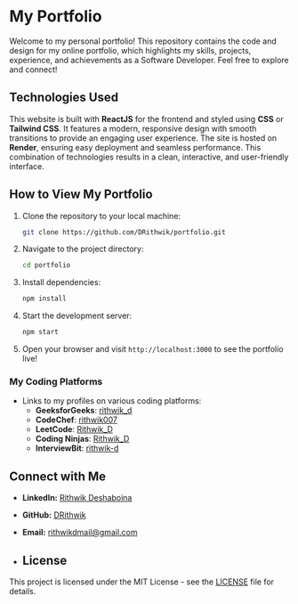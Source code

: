 # My Portfolio

Welcome to my personal portfolio! This repository contains the code and design for my online portfolio, which highlights my skills, projects, experience, and achievements as a Software Developer. Feel free to explore and connect!

## Technologies Used

This website is built with **ReactJS** for the frontend and styled using **CSS** or **Tailwind CSS**. It features a modern, responsive design with smooth transitions to provide an engaging user experience. The site is hosted on **Render**, ensuring easy deployment and seamless performance. This combination of technologies results in a clean, interactive, and user-friendly interface.


## How to View My Portfolio

1. Clone the repository to your local machine:
    ```bash
    git clone https://github.com/DRithwik/portfolio.git
    ``` 

2. Navigate to the project directory:
    ```bash
    cd portfolio
    ```

3. Install dependencies:
    ```bash
    npm install
    ```

4. Start the development server:
    ```bash
    npm start
    ```

5. Open your browser and visit `http://localhost:3000` to see the portfolio live!

###  **My Coding Platforms**
   - Links to my profiles on various coding platforms:
     - **GeeksforGeeks**: [rithwik_d](https://auth.geeksforgeeks.org/user/rithwik_d)
     - **CodeChef**: [rithwik007](https://www.codechef.com/users/rithwik007)
     - **LeetCode**: [Rithwik_D](https://leetcode.com/u/Rithwik_D/)
     - **Coding Ninjas**: [Rithwik_D](https://www.naukri.com/code360/profile/e79ad955-af5d-4a19-beca-cb89b1e84273)
     - **InterviewBit**: [rithwik-d](https://www.interviewbit.com/profile/rithwik-d/)

## Connect with Me
- **LinkedIn:** [Rithwik Deshaboina](https://www.linkedin.com/in/rithwik-d-865a6727a/)
- **GitHub:** [DRithwik](https://github.com/DRithwik)
- **Email:** rithwikdmail@gmail.com

- ## License

This project is licensed under the MIT License - see the [LICENSE](LICENSE) file for details.
